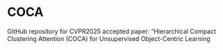 # COCA
GitHub repository for CVPR2025 accepted paper: “Hierarchical Compact Clustering Attention (COCA) for Unsupervised Object-Centric Learning
